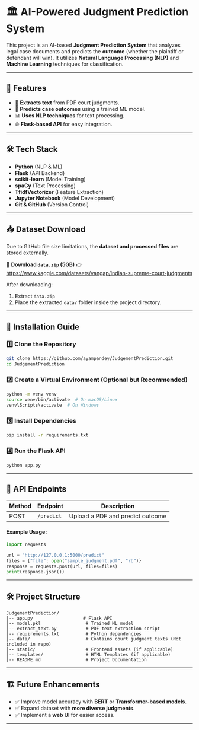# 🏛️ AI-Powered Judgment Prediction System

This project is an AI-based **Judgment Prediction System** that analyzes legal case documents and predicts the **outcome** (whether the plaintiff or defendant will win). It utilizes **Natural Language Processing (NLP)** and **Machine Learning** techniques for classification.

---

## 🚀 Features
- 📄 **Extracts text** from PDF court judgments.
- 🧠 **Predicts case outcomes** using a trained ML model.
- 📊 **Uses NLP techniques** for text processing.
- 🌐 **Flask-based API** for easy integration.

---

## 🛠️ Tech Stack
- **Python** (NLP & ML)
- **Flask** (API Backend)
- **scikit-learn** (Model Training)
- **spaCy** (Text Processing)
- **TfidfVectorizer** (Feature Extraction)
- **Jupyter Notebook** (Model Development)
- **Git & GitHub** (Version Control)

---

## 📥 Dataset Download
Due to GitHub file size limitations, the **dataset and processed files** are stored externally.

📂 **Download `data.zip` (5GB)** 👉 https://www.kaggle.com/datasets/vangap/indian-supreme-court-judgments

After downloading:
1. Extract `data.zip`
2. Place the extracted `data/` folder inside the project directory.

---

## 🔧 Installation Guide
### 1️⃣ Clone the Repository
```sh
git clone https://github.com/ayampandey/JudgementPrediction.git
cd JudgementPrediction
```

### 2️⃣ Create a Virtual Environment (Optional but Recommended)
```sh
python -m venv venv
source venv/bin/activate  # On macOS/Linux
venv\Scripts\activate  # On Windows
```

### 3️⃣ Install Dependencies
```sh
pip install -r requirements.txt
```

### 4️⃣ Run the Flask API
```sh
python app.py
```

---

## 📡 API Endpoints
| Method | Endpoint       | Description               |
|--------|---------------|---------------------------|
| POST   | `/predict`    | Upload a PDF and predict outcome |

#### Example Usage:
```python
import requests

url = "http://127.0.0.1:5000/predict"
files = {"file": open("sample_judgment.pdf", "rb")}
response = requests.post(url, files=files)
print(response.json())
```

---

## 🛠️ Project Structure
```
JudgementPrediction/
│-- app.py                   # Flask API
│-- model.pkl                 # Trained ML model
│-- extract_text.py           # PDF text extraction script
│-- requirements.txt          # Python dependencies
│-- data/                     # Contains court judgment texts (Not included in repo)
│-- static/                   # Frontend assets (if applicable)
│-- templates/                # HTML Templates (if applicable)
│-- README.md                 # Project Documentation
```

---

## 🏗️ Future Enhancements
- ✅ Improve model accuracy with **BERT** or **Transformer-based models**.
- ✅ Expand dataset with **more diverse judgments**.
- ✅ Implement a **web UI** for easier access.

---

